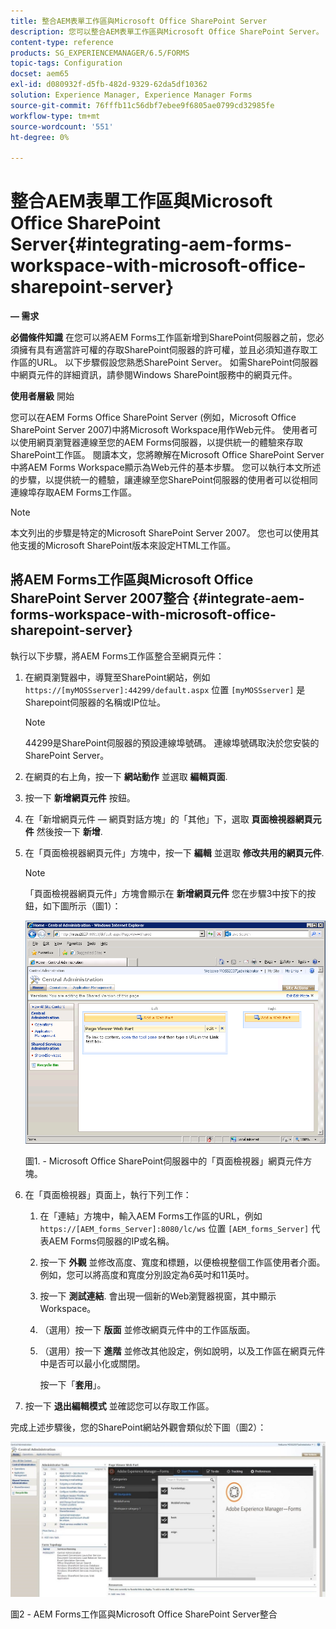 ```yaml
---
title: 整合AEM表單工作區與Microsoft Office SharePoint Server
description: 您可以整合AEM表單工作區與Microsoft Office SharePoint Server。
content-type: reference
products: SG_EXPERIENCEMANAGER/6.5/FORMS
topic-tags: Configuration
docset: aem65
exl-id: d080932f-d5fb-482d-9329-62da5df10362
solution: Experience Manager, Experience Manager Forms
source-git-commit: 76fffb11c56dbf7ebee9f6805ae0799cd32985fe
workflow-type: tm+mt
source-wordcount: '551'
ht-degree: 0%

---
```


# 整合AEM表單工作區與Microsoft Office SharePoint Server{#integrating-aem-forms-workspace-with-microsoft-office-sharepoint-server}

**— 需求**

**必備條件知識**
在您可以將AEM Forms工作區新增到SharePoint伺服器之前，您必須擁有具有適當許可權的存取SharePoint伺服器的許可權，並且必須知道存取工作區的URL。 以下步驟假設您熟悉SharePoint Server。 如需SharePoint伺服器中網頁元件的詳細資訊，請參閱Windows SharePoint服務中的網頁元件。

**使用者層級**
開始

您可以在AEM Forms Office SharePoint Server (例如，Microsoft Office SharePoint Server 2007)中將Microsoft Workspace用作Web元件。 使用者可以使用網頁瀏覽器連線至您的AEM Forms伺服器，以提供統一的體驗來存取SharePoint工作區。 閱讀本文，您將瞭解在Microsoft Office SharePoint Server中將AEM Forms Workspace顯示為Web元件的基本步驟。 您可以執行本文所述的步驟，以提供統一的體驗，讓連線至您SharePoint伺服器的使用者可以從相同連線埠存取AEM Forms工作區。

>[!NOTE]
>
>本文列出的步驟是特定的Microsoft SharePoint Server 2007。 您也可以使用其他支援的Microsoft SharePoint版本來設定HTML工作區。

## 將AEM Forms工作區與Microsoft Office SharePoint Server 2007整合 {#integrate-aem-forms-workspace-with-microsoft-office-sharepoint-server}

執行以下步驟，將AEM Forms工作區整合至網頁元件：

1. 在網頁瀏覽器中，導覽至SharePoint網站，例如 `https://[myMOSSserver]:44299/default.aspx` 位置 `[myMOSSserver]` 是Sharepoint伺服器的名稱或IP位址。

   >[!NOTE]
   >
   >44299是SharePoint伺服器的預設連線埠號碼。 連線埠號碼取決於您安裝的SharePoint Server。

1. 在網頁的右上角，按一下 **網站動作** 並選取 **編輯頁面**.
1. 按一下 **新增網頁元件** 按鈕。
1. 在「新增網頁元件 — 網頁對話方塊」的「其他」下，選取 **頁面檢視器網頁元件** 然後按一下 **新增**.
1. 在「頁面檢視器網頁元件」方塊中，按一下 **編輯** 並選取 **修改共用的網頁元件**.

   >[!NOTE]
   >
   >「頁面檢視器網頁元件」方塊會顯示在 **新增網頁元件** 您在步驟3中按下的按鈕，如下圖所示（圖1）：

   ![Microsoft Office SharePoint伺服器中的頁面檢視器網頁元件方塊。](assets/page-viewer-web-part-box-in-microsoft-office-sharepoint-server.png)

   圖1. - Microsoft Office SharePoint伺服器中的「頁面檢視器」網頁元件方塊。

1. 在「頁面檢視器」頁面上，執行下列工作：

   1. 在「連結」方塊中，輸入AEM Forms工作區的URL，例如 `https://[AEM_forms_Server]:8080/lc/ws` 位置 `[AEM_forms_Server]` 代表AEM Forms伺服器的IP或名稱。
   1. 按一下 **外觀** 並修改高度、寬度和標題，以便檢視整個工作區使用者介面。 例如，您可以將高度和寬度分別設定為6英吋和11英吋。
   1. 按一下 **測試連結**. 會出現一個新的Web瀏覽器視窗，其中顯示Workspace。
   1. （選用）按一下 **版面** 並修改網頁元件中的工作區版面。
   1. （選用）按一下 **進階** 並修改其他設定，例如說明，以及工作區在網頁元件中是否可以最小化或關閉。

      按一下「**套用**」。

1. 按一下 **退出編輯模式** 並確認您可以存取工作區。

完成上述步驟後，您的SharePoint網站外觀會類似於下圖（圖2）：

![AEM Forms工作區與Microsoft Office SharePoint Server整合](assets/aem-forms-workspace.jpg)

圖2 - AEM Forms工作區與Microsoft Office SharePoint Server整合
